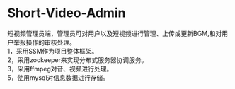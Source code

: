 # Short-Video-Admin
短视频管理员端，管理员可对用户以及短视频进行管理、上传或更新BGM,和对用户举报操作的审核处理。</br>
1，采用SSM作为项目整体框架。</br>
2，采用zookeeper来实现分布式服务器协调服务。</br>
3，采用ffmpeg对音、视频进行处理。</br>
5，使用mysql对信息数据进行存储。
